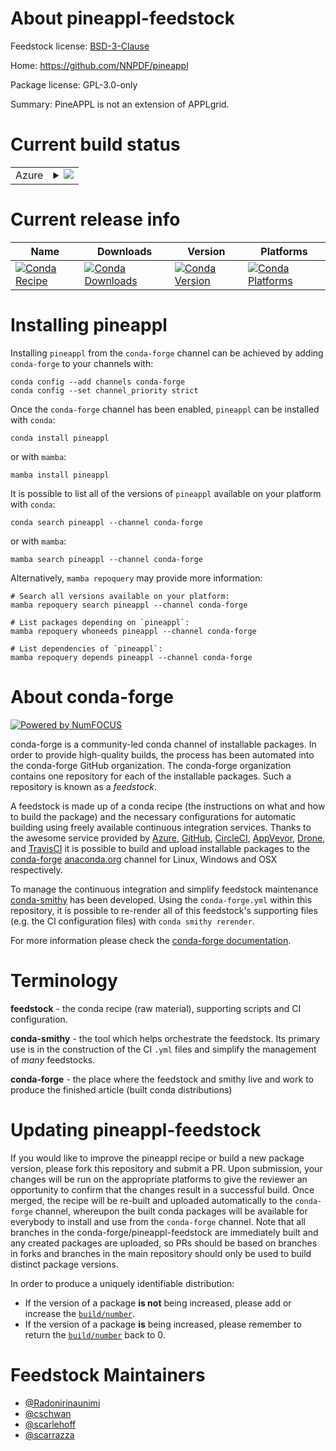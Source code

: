 About pineappl-feedstock
========================

Feedstock license: [BSD-3-Clause](https://github.com/conda-forge/pineappl-feedstock/blob/main/LICENSE.txt)

Home: https://github.com/NNPDF/pineappl

Package license: GPL-3.0-only

Summary: PineAPPL is not an extension of APPLgrid.

Current build status
====================


<table>
    
  <tr>
    <td>Azure</td>
    <td>
      <details>
        <summary>
          <a href="https://dev.azure.com/conda-forge/feedstock-builds/_build/latest?definitionId=10537&branchName=main">
            <img src="https://dev.azure.com/conda-forge/feedstock-builds/_apis/build/status/pineappl-feedstock?branchName=main">
          </a>
        </summary>
        <table>
          <thead><tr><th>Variant</th><th>Status</th></tr></thead>
          <tbody><tr>
              <td>linux_64_python3.10.____cpython</td>
              <td>
                <a href="https://dev.azure.com/conda-forge/feedstock-builds/_build/latest?definitionId=10537&branchName=main">
                  <img src="https://dev.azure.com/conda-forge/feedstock-builds/_apis/build/status/pineappl-feedstock?branchName=main&jobName=linux&configuration=linux%20linux_64_python3.10.____cpython" alt="variant">
                </a>
              </td>
            </tr><tr>
              <td>linux_64_python3.11.____cpython</td>
              <td>
                <a href="https://dev.azure.com/conda-forge/feedstock-builds/_build/latest?definitionId=10537&branchName=main">
                  <img src="https://dev.azure.com/conda-forge/feedstock-builds/_apis/build/status/pineappl-feedstock?branchName=main&jobName=linux&configuration=linux%20linux_64_python3.11.____cpython" alt="variant">
                </a>
              </td>
            </tr><tr>
              <td>linux_64_python3.12.____cpython</td>
              <td>
                <a href="https://dev.azure.com/conda-forge/feedstock-builds/_build/latest?definitionId=10537&branchName=main">
                  <img src="https://dev.azure.com/conda-forge/feedstock-builds/_apis/build/status/pineappl-feedstock?branchName=main&jobName=linux&configuration=linux%20linux_64_python3.12.____cpython" alt="variant">
                </a>
              </td>
            </tr><tr>
              <td>linux_64_python3.13.____cp313</td>
              <td>
                <a href="https://dev.azure.com/conda-forge/feedstock-builds/_build/latest?definitionId=10537&branchName=main">
                  <img src="https://dev.azure.com/conda-forge/feedstock-builds/_apis/build/status/pineappl-feedstock?branchName=main&jobName=linux&configuration=linux%20linux_64_python3.13.____cp313" alt="variant">
                </a>
              </td>
            </tr><tr>
              <td>linux_64_python3.9.____cpython</td>
              <td>
                <a href="https://dev.azure.com/conda-forge/feedstock-builds/_build/latest?definitionId=10537&branchName=main">
                  <img src="https://dev.azure.com/conda-forge/feedstock-builds/_apis/build/status/pineappl-feedstock?branchName=main&jobName=linux&configuration=linux%20linux_64_python3.9.____cpython" alt="variant">
                </a>
              </td>
            </tr><tr>
              <td>osx_64_python3.10.____cpython</td>
              <td>
                <a href="https://dev.azure.com/conda-forge/feedstock-builds/_build/latest?definitionId=10537&branchName=main">
                  <img src="https://dev.azure.com/conda-forge/feedstock-builds/_apis/build/status/pineappl-feedstock?branchName=main&jobName=osx&configuration=osx%20osx_64_python3.10.____cpython" alt="variant">
                </a>
              </td>
            </tr><tr>
              <td>osx_64_python3.11.____cpython</td>
              <td>
                <a href="https://dev.azure.com/conda-forge/feedstock-builds/_build/latest?definitionId=10537&branchName=main">
                  <img src="https://dev.azure.com/conda-forge/feedstock-builds/_apis/build/status/pineappl-feedstock?branchName=main&jobName=osx&configuration=osx%20osx_64_python3.11.____cpython" alt="variant">
                </a>
              </td>
            </tr><tr>
              <td>osx_64_python3.12.____cpython</td>
              <td>
                <a href="https://dev.azure.com/conda-forge/feedstock-builds/_build/latest?definitionId=10537&branchName=main">
                  <img src="https://dev.azure.com/conda-forge/feedstock-builds/_apis/build/status/pineappl-feedstock?branchName=main&jobName=osx&configuration=osx%20osx_64_python3.12.____cpython" alt="variant">
                </a>
              </td>
            </tr><tr>
              <td>osx_64_python3.13.____cp313</td>
              <td>
                <a href="https://dev.azure.com/conda-forge/feedstock-builds/_build/latest?definitionId=10537&branchName=main">
                  <img src="https://dev.azure.com/conda-forge/feedstock-builds/_apis/build/status/pineappl-feedstock?branchName=main&jobName=osx&configuration=osx%20osx_64_python3.13.____cp313" alt="variant">
                </a>
              </td>
            </tr><tr>
              <td>osx_64_python3.9.____cpython</td>
              <td>
                <a href="https://dev.azure.com/conda-forge/feedstock-builds/_build/latest?definitionId=10537&branchName=main">
                  <img src="https://dev.azure.com/conda-forge/feedstock-builds/_apis/build/status/pineappl-feedstock?branchName=main&jobName=osx&configuration=osx%20osx_64_python3.9.____cpython" alt="variant">
                </a>
              </td>
            </tr><tr>
              <td>osx_arm64_python3.10.____cpython</td>
              <td>
                <a href="https://dev.azure.com/conda-forge/feedstock-builds/_build/latest?definitionId=10537&branchName=main">
                  <img src="https://dev.azure.com/conda-forge/feedstock-builds/_apis/build/status/pineappl-feedstock?branchName=main&jobName=osx&configuration=osx%20osx_arm64_python3.10.____cpython" alt="variant">
                </a>
              </td>
            </tr><tr>
              <td>osx_arm64_python3.11.____cpython</td>
              <td>
                <a href="https://dev.azure.com/conda-forge/feedstock-builds/_build/latest?definitionId=10537&branchName=main">
                  <img src="https://dev.azure.com/conda-forge/feedstock-builds/_apis/build/status/pineappl-feedstock?branchName=main&jobName=osx&configuration=osx%20osx_arm64_python3.11.____cpython" alt="variant">
                </a>
              </td>
            </tr><tr>
              <td>osx_arm64_python3.12.____cpython</td>
              <td>
                <a href="https://dev.azure.com/conda-forge/feedstock-builds/_build/latest?definitionId=10537&branchName=main">
                  <img src="https://dev.azure.com/conda-forge/feedstock-builds/_apis/build/status/pineappl-feedstock?branchName=main&jobName=osx&configuration=osx%20osx_arm64_python3.12.____cpython" alt="variant">
                </a>
              </td>
            </tr><tr>
              <td>osx_arm64_python3.13.____cp313</td>
              <td>
                <a href="https://dev.azure.com/conda-forge/feedstock-builds/_build/latest?definitionId=10537&branchName=main">
                  <img src="https://dev.azure.com/conda-forge/feedstock-builds/_apis/build/status/pineappl-feedstock?branchName=main&jobName=osx&configuration=osx%20osx_arm64_python3.13.____cp313" alt="variant">
                </a>
              </td>
            </tr><tr>
              <td>osx_arm64_python3.9.____cpython</td>
              <td>
                <a href="https://dev.azure.com/conda-forge/feedstock-builds/_build/latest?definitionId=10537&branchName=main">
                  <img src="https://dev.azure.com/conda-forge/feedstock-builds/_apis/build/status/pineappl-feedstock?branchName=main&jobName=osx&configuration=osx%20osx_arm64_python3.9.____cpython" alt="variant">
                </a>
              </td>
            </tr>
          </tbody>
        </table>
      </details>
    </td>
  </tr>
</table>

Current release info
====================

| Name | Downloads | Version | Platforms |
| --- | --- | --- | --- |
| [![Conda Recipe](https://img.shields.io/badge/recipe-pineappl-green.svg)](https://anaconda.org/conda-forge/pineappl) | [![Conda Downloads](https://img.shields.io/conda/dn/conda-forge/pineappl.svg)](https://anaconda.org/conda-forge/pineappl) | [![Conda Version](https://img.shields.io/conda/vn/conda-forge/pineappl.svg)](https://anaconda.org/conda-forge/pineappl) | [![Conda Platforms](https://img.shields.io/conda/pn/conda-forge/pineappl.svg)](https://anaconda.org/conda-forge/pineappl) |

Installing pineappl
===================

Installing `pineappl` from the `conda-forge` channel can be achieved by adding `conda-forge` to your channels with:

```
conda config --add channels conda-forge
conda config --set channel_priority strict
```

Once the `conda-forge` channel has been enabled, `pineappl` can be installed with `conda`:

```
conda install pineappl
```

or with `mamba`:

```
mamba install pineappl
```

It is possible to list all of the versions of `pineappl` available on your platform with `conda`:

```
conda search pineappl --channel conda-forge
```

or with `mamba`:

```
mamba search pineappl --channel conda-forge
```

Alternatively, `mamba repoquery` may provide more information:

```
# Search all versions available on your platform:
mamba repoquery search pineappl --channel conda-forge

# List packages depending on `pineappl`:
mamba repoquery whoneeds pineappl --channel conda-forge

# List dependencies of `pineappl`:
mamba repoquery depends pineappl --channel conda-forge
```


About conda-forge
=================

[![Powered by
NumFOCUS](https://img.shields.io/badge/powered%20by-NumFOCUS-orange.svg?style=flat&colorA=E1523D&colorB=007D8A)](https://numfocus.org)

conda-forge is a community-led conda channel of installable packages.
In order to provide high-quality builds, the process has been automated into the
conda-forge GitHub organization. The conda-forge organization contains one repository
for each of the installable packages. Such a repository is known as a *feedstock*.

A feedstock is made up of a conda recipe (the instructions on what and how to build
the package) and the necessary configurations for automatic building using freely
available continuous integration services. Thanks to the awesome service provided by
[Azure](https://azure.microsoft.com/en-us/services/devops/), [GitHub](https://github.com/),
[CircleCI](https://circleci.com/), [AppVeyor](https://www.appveyor.com/),
[Drone](https://cloud.drone.io/welcome), and [TravisCI](https://travis-ci.com/)
it is possible to build and upload installable packages to the
[conda-forge](https://anaconda.org/conda-forge) [anaconda.org](https://anaconda.org/)
channel for Linux, Windows and OSX respectively.

To manage the continuous integration and simplify feedstock maintenance
[conda-smithy](https://github.com/conda-forge/conda-smithy) has been developed.
Using the ``conda-forge.yml`` within this repository, it is possible to re-render all of
this feedstock's supporting files (e.g. the CI configuration files) with ``conda smithy rerender``.

For more information please check the [conda-forge documentation](https://conda-forge.org/docs/).

Terminology
===========

**feedstock** - the conda recipe (raw material), supporting scripts and CI configuration.

**conda-smithy** - the tool which helps orchestrate the feedstock.
                   Its primary use is in the construction of the CI ``.yml`` files
                   and simplify the management of *many* feedstocks.

**conda-forge** - the place where the feedstock and smithy live and work to
                  produce the finished article (built conda distributions)


Updating pineappl-feedstock
===========================

If you would like to improve the pineappl recipe or build a new
package version, please fork this repository and submit a PR. Upon submission,
your changes will be run on the appropriate platforms to give the reviewer an
opportunity to confirm that the changes result in a successful build. Once
merged, the recipe will be re-built and uploaded automatically to the
`conda-forge` channel, whereupon the built conda packages will be available for
everybody to install and use from the `conda-forge` channel.
Note that all branches in the conda-forge/pineappl-feedstock are
immediately built and any created packages are uploaded, so PRs should be based
on branches in forks and branches in the main repository should only be used to
build distinct package versions.

In order to produce a uniquely identifiable distribution:
 * If the version of a package **is not** being increased, please add or increase
   the [``build/number``](https://docs.conda.io/projects/conda-build/en/latest/resources/define-metadata.html#build-number-and-string).
 * If the version of a package **is** being increased, please remember to return
   the [``build/number``](https://docs.conda.io/projects/conda-build/en/latest/resources/define-metadata.html#build-number-and-string)
   back to 0.

Feedstock Maintainers
=====================

* [@Radonirinaunimi](https://github.com/Radonirinaunimi/)
* [@cschwan](https://github.com/cschwan/)
* [@scarlehoff](https://github.com/scarlehoff/)
* [@scarrazza](https://github.com/scarrazza/)

